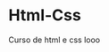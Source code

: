 # Html-Css
 Curso de html e css
looo

<a href="https://gabriel-alves-da-silva.github.io/Html-Css/Ex/001/index.html"></a>